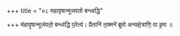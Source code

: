 +++
title = "०८ महावृषान्मूजवतो बन्ध्वद्धि"

+++
म॑हावृ॒षान्मूज॑वतो॒ बन्ध्व॑द्धि प॒रेत्य॑। प्रैतानि॑ त॒क्मने॑ ब्रूमो अन्यक्षे॒त्राणि॒ वा इ॒मा ॥